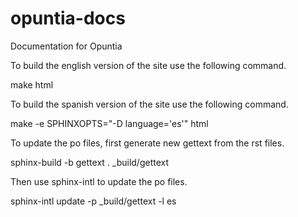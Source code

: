 # opuntia-docs
Documentation for Opuntia 

To build the english version of the site use the following command.

make html

To build the spanish version of the site use the following command.

make -e SPHINXOPTS="-D language='es'" html

To update the po files, first generate new gettext from the rst files. 

sphinx-build -b gettext . _build/gettext

Then use sphinx-intl to update the po files. 

sphinx-intl update -p _build/gettext -l es

